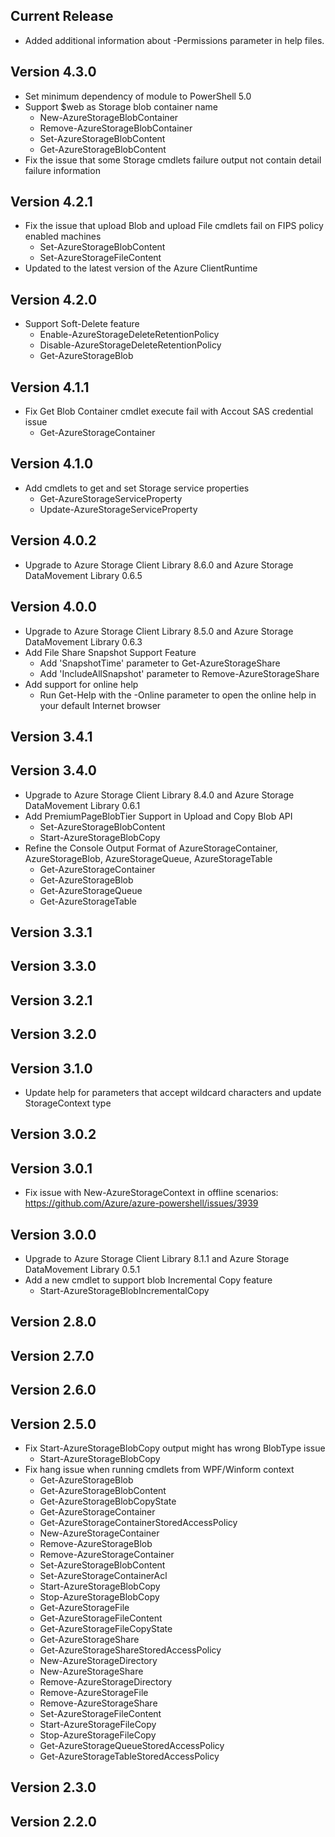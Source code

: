 <!--
    Please leave this section at the top of the change log.

    Changes for the current release should go under the section titled "Current Release", and should adhere to the following format:

    ## Current Release
    * Overview of change #1
        - Additional information about change #1
    * Overview of change #2
        - Additional information about change #2
        - Additional information about change #2
    * Overview of change #3
    * Overview of change #4
        - Additional information about change #4

    ## YYYY.MM.DD - Version X.Y.Z (Previous Release)
    * Overview of change #1
        - Additional information about change #1
-->
## Current Release
* Added additional information about -Permissions parameter in help files.

## Version 4.3.0
* Set minimum dependency of module to PowerShell 5.0
* Support $web as Storage blob container name
	- New-AzureStorageBlobContainer
	- Remove-AzureStorageBlobContainer
	- Set-AzureStorageBlobContent
	- Get-AzureStorageBlobContent
* Fix the issue that some Storage cmdlets failure output not contain detail failure information

## Version 4.2.1
* Fix the issue that upload Blob and upload File cmdlets fail on FIPS policy enabled machines
	- Set-AzureStorageBlobContent
	- Set-AzureStorageFileContent
* Updated to the latest version of the Azure ClientRuntime

## Version 4.2.0
* Support Soft-Delete feature
	- Enable-AzureStorageDeleteRetentionPolicy
	- Disable-AzureStorageDeleteRetentionPolicy
	- Get-AzureStorageBlob

## Version 4.1.1
* Fix Get Blob Container cmdlet execute fail with Accout SAS credential issue
	- Get-AzureStorageContainer
	
## Version 4.1.0
* Add cmdlets to get and set Storage service properties
	- Get-AzureStorageServiceProperty
	- Update-AzureStorageServiceProperty

## Version 4.0.2
* Upgrade to Azure Storage Client Library 8.6.0 and Azure Storage DataMovement Library 0.6.5

## Version 4.0.0
* Upgrade to Azure Storage Client Library 8.5.0 and Azure Storage DataMovement Library 0.6.3
* Add File Share Snapshot Support Feature
    - Add 'SnapshotTime' parameter to Get-AzureStorageShare
    - Add 'IncludeAllSnapshot' parameter to Remove-AzureStorageShare
* Add support for online help
    - Run Get-Help with the -Online parameter to open the online help in your default Internet browser
	
## Version 3.4.1

## Version 3.4.0
* Upgrade to Azure Storage Client Library 8.4.0 and Azure Storage DataMovement Library 0.6.1
* Add PremiumPageBlobTier Support in Upload and Copy Blob API
    - Set-AzureStorageBlobContent
	- Start-AzureStorageBlobCopy
* Refine the Console Output Format of AzureStorageContainer, AzureStorageBlob, AzureStorageQueue, AzureStorageTable
    - Get-AzureStorageContainer
    - Get-AzureStorageBlob
    - Get-AzureStorageQueue
    - Get-AzureStorageTable

## Version 3.3.1

## Version 3.3.0

## Version 3.2.1

## Version 3.2.0

## Version 3.1.0

* Update help for parameters that accept wildcard characters and update StorageContext type

## Version 3.0.2

## Version 3.0.1
* Fix issue with New-AzureStorageContext in offline scenarios: https://github.com/Azure/azure-powershell/issues/3939

## Version 3.0.0
* Upgrade to Azure Storage Client Library 8.1.1 and Azure Storage DataMovement Library 0.5.1
* Add a new cmdlet to support blob Incremental Copy feature
    - Start-AzureStorageBlobIncrementalCopy
## Version 2.8.0

## Version 2.7.0

## Version 2.6.0

## Version 2.5.0
* Fix Start-AzureStorageBlobCopy output might has wrong BlobType issue
    - Start-AzureStorageBlobCopy
* Fix hang issue when running cmdlets from WPF/Winform context  
    - Get-AzureStorageBlob
    - Get-AzureStorageBlobContent
    - Get-AzureStorageBlobCopyState
    - Get-AzureStorageContainer
    - Get-AzureStorageContainerStoredAccessPolicy
    - New-AzureStorageContainer
    - Remove-AzureStorageBlob
    - Remove-AzureStorageContainer
    - Set-AzureStorageBlobContent
    - Set-AzureStorageContainerAcl
    - Start-AzureStorageBlobCopy
    - Stop-AzureStorageBlobCopy
    - Get-AzureStorageFile
    - Get-AzureStorageFileContent
    - Get-AzureStorageFileCopyState
    - Get-AzureStorageShare
    - Get-AzureStorageShareStoredAccessPolicy
    - New-AzureStorageDirectory
    - New-AzureStorageShare
    - Remove-AzureStorageDirectory
    - Remove-AzureStorageFile
    - Remove-AzureStorageShare
    - Set-AzureStorageFileContent
    - Start-AzureStorageFileCopy
    - Stop-AzureStorageFileCopy
    - Get-AzureStorageQueueStoredAccessPolicy
    - Get-AzureStorageTableStoredAccessPolicy

## Version 2.3.0

## Version 2.2.0
